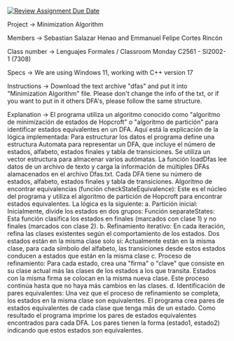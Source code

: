 [![Review Assignment Due Date](https://classroom.github.com/assets/deadline-readme-button-22041afd0340ce965d47ae6ef1cefeee28c7c493a6346c4f15d667ab976d596c.svg)](https://classroom.github.com/a/Uzapeobl)

Project -> Minimization Algorithm

Members -> Sebastian Salazar Henao and Emmanuel Felipe Cortes Rincón

Class number -> Lenguajes Formales / Classroom Monday C2561 - SI2002-1 (7308)

Specs -> We are using Windows 11, working with C++ version 17

Instructions -> Download the text archive "dfas" and put it into "Minimization Algorithm" file. Please don't change the info of the txt, or if you want to put in it others DFA's, please follow the same structure.

Explanation -> El programa utiliza un algoritmo conocido como "algoritmo de minimización de estados de Hopcroft" o "algoritmo de partición" para identificar estados equivalentes en un DFA. Aquí está la explicación de la lógica implementada:
Para estructurar los datos el programa define una estructura Automata para representar un DFA, que incluye el número de estados, alfabeto, estados finales y tabla de transiciones. Se utiliza un vector estructura para almacenar varios autómatas.
La función loadDfas lee datos de un archivo de texto y carga la información de múltiples DFAs alamacenados en el archivo Dfas.txt.
Cada DFA tiene su número de estados, alfabeto, estados finales y tabla de transiciones.
Algoritmo de encontrar equivalencias (función checkStateEquivalence): Este es el núcleo del programa y utiliza el algoritmo de partición de Hopcroft para encontrar estados equivalentes.
La lógica es la siguiente:
a. Partición inicial: Inicialmente, divide los estados en dos grupos:
Función separateStates: Esta función clasifica los estados en finales (marcados con clase 1) y no finales (marcados con clase 2).
b. Refinamiento iterativo: En cada iteración, refina las clases existentes según el comportamiento de los estados.
Dos estados están en la misma clase solo si:
Actualmente están en la misma clase, para cada símbolo del alfabeto, las transiciones desde estos estados conducen a estados que están en la misma clase
c. Proceso de refinamiento: Para cada estado, crea una "firma" o "clave" que consiste en su clase actual más las clases de los estados a los que transita.
Estados con la misma firma se colocan en la misma nueva clase.
Este proceso continúa hasta que no haya más cambios en las clases.
d. Identificación de pares equivalentes: Una vez que el proceso de refinamiento se completa, los estados en la misma clase son equivalentes.
El programa crea pares de estados equivalentes de cada clase que tenga más de un estado.
Como resultado el programa imprime los pares de estados equivalentes encontrados para cada DFA.
Los pares tienen la forma (estado1, estado2) indicando que estos estados son equivalentes.


